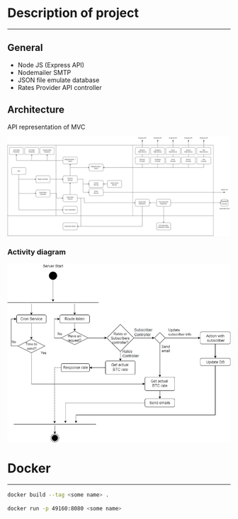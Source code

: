 # Description of project

---

## General

- Node JS (Express API)
- Nodemailer SMTP
- JSON file emulate database
- Rates Provider API controller

## Architecture
API representation of MVC

![Description Scheme](https://raw.githubusercontent.com/GenesisEducationKyiv/hw1-se-school_2022-code-review-Valmark-de-Valera/main/docs/GSES2_Description.jpg)

### Activity diagram

![Activity diagram](https://raw.githubusercontent.com/GenesisEducationKyiv/hw1-se-school_2022-code-review-Valmark-de-Valera/main/docs/GSES2_ActivityUML.jpg)

# Docker

---

```bash
docker build --tag <some name> .
```
```bash
docker run -p 49160:8080 <some name>
```
